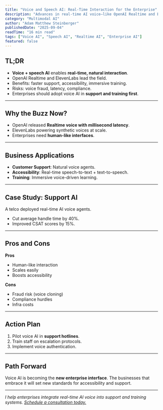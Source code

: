 ```yaml
---
title: "Voice and Speech AI: Real-Time Interaction for the Enterprise"
description: "Advances in real-time AI voice—like OpenAI Realtime and ElevenLabs—are reshaping customer service, accessibility, and training."
category: "Multimodal AI"
author: "Adam Matthew Steinberger"
publishedDate: "2025-09-04"
readTime: "16 min read"
tags: ["Voice AI", "Speech AI", "Realtime AI", "Enterprise AI"]
featured: false
---
```


## TL;DR
- **Voice + speech AI** enables **real-time, natural interaction**.  
- OpenAI Realtime and ElevenLabs lead the field.  
- Benefits: faster support, accessibility, immersive training.  
- Risks: voice fraud, latency, compliance.  
- Enterprises should adopt voice AI in **support and training first**.  

---

## Why the Buzz Now?

- OpenAI released **Realtime voice with millisecond latency**.  
- ElevenLabs powering synthetic voices at scale.  
- Enterprises need **human-like interfaces**.  

---

## Business Applications

- **Customer Support**: Natural voice agents.  
- **Accessibility**: Real-time speech-to-text + text-to-speech.  
- **Training**: Immersive voice-driven learning.  

---

## Case Study: Support AI

A telco deployed real-time AI voice agents.  
- Cut average handle time by 40%.  
- Improved CSAT scores by 15%.  

---

## Pros and Cons

**Pros**  
- Human-like interaction  
- Scales easily  
- Boosts accessibility  

**Cons**  
- Fraud risk (voice cloning)  
- Compliance hurdles  
- Infra costs  

---

## Action Plan

1. Pilot voice AI in **support hotlines**.  
2. Train staff on escalation protocols.  
3. Implement voice authentication.  

---

## Path Forward

Voice AI is becoming the **new enterprise interface**. The businesses that embrace it will set new standards for accessibility and support.  

---

*I help enterprises integrate real-time AI voice into support and training systems. [Schedule a consultation today.](/services/ai-consulting)*
